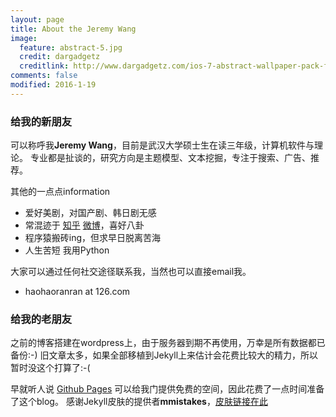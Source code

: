 ```yaml
---
layout: page
title: About the Jeremy Wang
image:
  feature: abstract-5.jpg
  credit: dargadgetz
  creditlink: http://www.dargadgetz.com/ios-7-abstract-wallpaper-pack-for-iphone-5-and-ipod-touch-retina/
comments: false
modified: 2016-1-19
---
```


### 给我的新朋友
可以称呼我**Jeremy Wang**，目前是武汉大学硕士生在读三年级，计算机软件与理论。
专业都是扯谈的，研究方向是主题模型、文本挖掘，专注于搜索、广告、推荐。

其他的一点点information

*  爱好美剧，对国产剧、韩日剧无感
*  常混迹于 [知乎](https://www.zhihu.com/people/hrwang) [微博](http://weibo.com/1179932577/profile?is_all=1)，喜好八卦
*  程序猿搬砖ing，但求早日脱离苦海
*  人生苦短 我用Python

大家可以通过任何社交途径联系我，当然也可以直接email我。

*  haohaoranran at 126.com

### 给我的老朋友
之前的博客搭建在wordpress上，由于服务器到期不再使用，万幸是所有数据都已备份:-)
旧文章太多，如果全部移植到Jekyll上来估计会花费比较大的精力，所以暂时没这个打算了:-(

早就听人说 [Github Pages](https://pages.github.com/) 可以给我门提供免费的空间，因此花费了一点时间准备了这个blog。
感谢Jekyll皮肤的提供者**mmistakes**，[皮肤链接在此](https://github.com/mmistakes/hpstr-jekyll-theme)